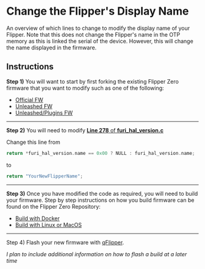 # Change the Flipper's Display Name

An overview of which lines to change to modify the display name of your Flipper. Note that this does not change the Flipper's name in the OTP memory as this is linked the serial of the device. However, this will change the name displayed in the firmware. 

## Instructions

**Step 1)** You will want to start by first forking the existing Flipper Zero firmware that you want to modify such as one of the following: 

- [Official FW](https://github.com/flipperdevices/flipperzero-firmware)
- [Unleashed FW](https://github.com/Eng1n33r/flipperzero-firmware)
- [Unleashed/Plugins FW](https://github.com/RogueMaster/flipperzero-firmware-wPlugins)

---

**Step 2)** You will need to modify [**Line 278** of **furi_hal_version.c**](https://github.com/flipperdevices/flipperzero-firmware/blob/f6384116a1e501d2925013f6fae7e1d7cb6786cb/firmware/targets/f7/furi_hal/furi_hal_version.c#L278)

Change this line from 
```C
return *furi_hal_version.name == 0x00 ? NULL : furi_hal_version.name;
```
to
```C
return "YourNewFlipperName";
```
---

**Step 3)**  Once you have modified the code as required, you will need to build your firmware. Step by step instructions on how you build firmware can be found on the Flipper Zero Repository: 
- [Build with Docker](https://github.com/flipperdevices/flipperzero-firmware#build-with-docker)
- [Build with Linux or MacOS](https://github.com/flipperdevices/flipperzero-firmware#build-on-linuxmacos)

---

Step 4) Flash your new firmware with [qFlipper](https://flipperzero.one/update). 

*I plan to include additional information on how to flash a build at a later time*
